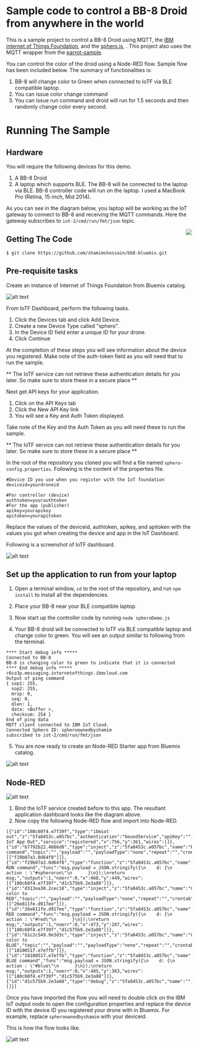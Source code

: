 # Sample code to control a BB-8 Droid from anywhere in the world

This is a sample project to control a BB-8 Droid
using MQTT, the [IBM internet of Things Foundation](http://www.ibm.com/cloud-computing/bluemix/solutions/iot/), and the [sphero.js](https://github.com/orbotix/sphero.js),
. This project also uses the MQTT wrapper from the [parrot-sample](https://github.com/IBM-Bluemix/parrot-sample).

You can control the color of the droid using a Node-RED flow. Sample flow has been included below. The summary of functionalities is:

1. BB-8 will change color to Green when connected to IoTF via BLE compatible laptop.
2. You can issue color change command
3. You can issue run command and droid will run for 1.5 seconds and then randomly change color every second.


# Running The Sample

## Hardware

You will require the following devices for this demo.

1. A BB-8 Droid
2. A laptop which supports BLE. The BB-8 will be connected to the laptop via BLE. BB-8 controller code will run on the laptop. I used a MacBook Pro (Retina, 15-inch, Mid 2014).

As you can see in the diagram below, you laptop will be working as the IoT gateway to connect to BB-8 and receiving the MQTT commands. Here the gateway subscribes to `iot-2/cmd/run/fmt/json` topic.

<img align="right" src="images/IoT-overview.png">

## Getting The Code

`$ git clone https://github.com/shamimshossain/bb8-bluemix.git`

## Pre-requisite tasks

Create an instance of Internet of Things Foundation from Bluemix catalog.

![alt text](images/IoTF-service.png "Internet of Things Foundation")

From IoTF Dashboard, perform the following tasks.

1. Click the Devices tab and click Add Device.
2. Create a new Device Type called "sphero".  
3.  In the Device ID field enter a unique ID for your drone.
4. Click Continue

At the completion of these steps you will see information about the device you registered.  Make note of the auth-token field as you will need that to run the sample.

** The IoTF service can not retrieve these authentication details for you later. So make sure to store these in a secure place **

Next get API keys for your application.

1.  Click on the API Keys tab
2.  Click the New API Key link
3.  You will see a Key and Auth Token displayed.

Take note of the Key and the Auth Token as you will need these to run the sample.

** The IoTF service can not retrieve these authentication details for you later. So make sure to store these in a secure place **

In the root of the repository you cloned you will find a file named `sphero-config.properties`.  Following is the content of the properties file.

```
#Device ID you use when you register with the IoT foundation
deviceid=yourdroneid

#For controller (device)
authtoken=yourauthtoken
#For the app (publisher)
apikey=yourapikey
apitoken=yourapitoken
```

Replace the values of the deviceid, authtoken, apikey, and apitoken with the values you got when creating the device and app in the IoT Dashboard.

Following is a screenshot of IoTF dashboard.

![alt text](images/IoTF-dashboard.png "Internet of Things Foundation Dashboard")

## Set up the application to run from your laptop


1. Open a terminal window, `cd` to the root of the repository, and run `npm install` to install all the dependencies.
2. Place your BB-8 near your BLE compatible laptop.
3. Now start up the controller code by running `node spheroDemo.js`

4. Your BB-8 droid will be connected to IoTF via BLE compatible laptop and change color to green. You will see an output similar to following  from the terminal.
```
**** Start debug info *****
Connected to BB-8
BB-8 is changing color to green to indicate that it is connected
**** End debug info *****
r6co3p.messaging.internetofthings.ibmcloud.com
Output of ping command
{ sop1: 255,
  sop2: 255,
  mrsp: 0,
  seq: 0,
  dlen: 1,
  data: <Buffer >,
  checksum: 254 }
End of ping data
MQTT client connected to IBM IoT Cloud.
Connected Sphero ID: spheroownedbyshamim
subscribed to iot-2/cmd/run/fmt/json
```
5. You are now ready to create an Node-RED Starter app from Bluemix catalog.

![alt text](images/Node_RED-starter.png "Node-RED Starter")

## Node-RED


![alt text](images/Node_RED-app-services.png "Node-RED Starter")

1. Bind the IoTF service created before to this app. The resultant application dashboard looks like the diagram above.
2. Now copy the following Node-RED flow and import into Node-RED.

```
[{"id":"180c60f4.e7f39f","type":"ibmiot out","z":"5fa8453c.a057bc","authentication":"boundService","apiKey":"","outputType":"cmd","deviceId":"spheroownedbyshamim","deviceType":"sphero","eventCommandType":"run","format":"json","data":"___","name":"IBM IoT App Out","service":"registered","x":756,"y":361,"wires":[]},{"id":"b7792b22.4886d8","type":"inject","z":"5fa8453c.a057bc","name":"Run command","topic":"","payload":"","payloadType":"none","repeat":"","crontab":"","once":false,"x":206,"y":444,"wires":[["f29b07a3.0d64f8"]]},{"id":"f29b07a3.0d64f8","type":"function","z":"5fa8453c.a057bc","name":"Construct RUN command","func":"msg.payload = JSON.stringify({\n    d: {\n        action : \"#spherorun\"\n      }\n});\nreturn msg;","outputs":1,"noerr":0,"x":468,"y":449,"wires":[["180c60f4.e7f39f","d1c575b9.2e3a88"]]},{"id":"d313ea30.2cec18","type":"inject","z":"5fa8453c.a057bc","name":"Change color to RED","topic":"","payload":"","payloadType":"none","repeat":"","crontab":"","once":false,"x":205,"y":297,"wires":[["26e811fe.d917ee"]]},{"id":"26e811fe.d917ee","type":"function","z":"5fa8453c.a057bc","name":"Construct RED command","func":"msg.payload = JSON.stringify({\n    d: {\n        action : \"#red\"\n      }\n});\nreturn msg;","outputs":1,"noerr":0,"x":473,"y":287,"wires":[["180c60f4.e7f39f","d1c575b9.2e3a88"]]},{"id":"61c2c549.9e3d3c","type":"inject","z":"5fa8453c.a057bc","name":"Change color to BLUE","topic":"","payload":"","payloadType":"none","repeat":"","crontab":"","once":false,"x":193,"y":369,"wires":[["18100517.e7effb"]]},{"id":"18100517.e7effb","type":"function","z":"5fa8453c.a057bc","name":"Construct BLUE command","func":"msg.payload = JSON.stringify({\n    d: {\n        action : \"#blue\"\n      }\n});\nreturn msg;","outputs":1,"noerr":0,"x":485,"y":363,"wires":[["180c60f4.e7f39f","d1c575b9.2e3a88"]]},{"id":"d1c575b9.2e3a88","type":"debug","z":"5fa8453c.a057bc","name":"","active":true,"console":"false","complete":"false","x":777,"y":286,"wires":[]}]

```
Once you have imported the flow you will need to double click on the IBM IoT output node to open the configuration properties and replace the device ID with the device ID you registered your drone with in Bluemix. For example, replace `spheroownedbyshamim` with your deviceid.

This is how the flow looks like.

![alt text](images/Node_RED-flow.png "Node-RED Flow")
